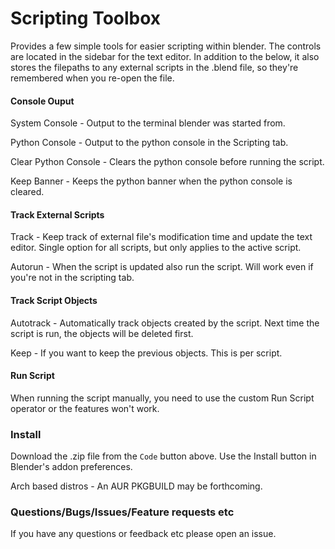 # Scripting Toolbox

Provides a few simple tools for easier scripting within blender. The controls are located in the sidebar for the text editor. In addition to the below, it also stores the filepaths to any external scripts in the .blend file, so they're remembered when you re-open the file.

#### Console Ouput
System Console - Output to the terminal blender was started from.

Python Console - Output to the python console in the Scripting tab.

Clear Python Console - Clears the python console before running the script.

Keep Banner - Keeps the python banner when the python console is cleared.

#### Track External Scripts
Track - Keep track of external file's modification time and update the text editor. Single option for all scripts, but only applies to the active script.

Autorun - When the script is updated also run the script. Will work even if you're not in the scripting tab.

#### Track Script Objects
Autotrack - Automatically track objects created by the script. Next time the script is run, the objects will be deleted first.

Keep - If you want to keep the previous objects. This is per script.


#### Run Script
When running the script manually, you need to use the custom Run Script operator or the features won't work.


### Install

Download the .zip file from the `Code` button above. Use the Install button in Blender's addon preferences.

Arch based distros -  An AUR PKGBUILD may be forthcoming.


### Questions/Bugs/Issues/Feature requests etc
If you have any questions or feedback etc please open an issue.
